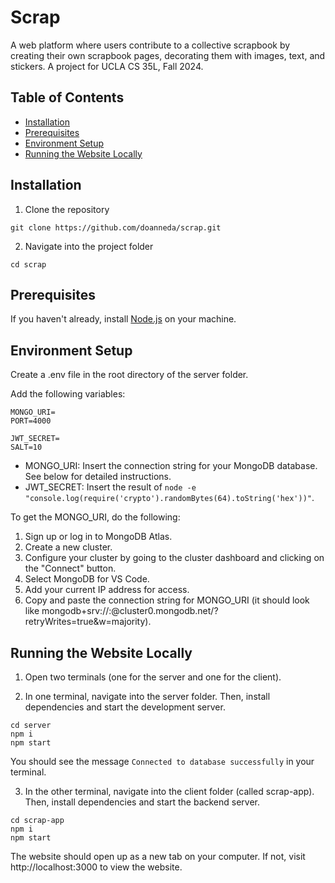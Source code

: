 # Scrap
A web platform where users contribute to a collective scrapbook by creating their own scrapbook pages, decorating them with images, text, and stickers. A project for UCLA CS 35L, Fall 2024.

## Table of Contents
- [Installation](#installation)
- [Prerequisites](#prerequisites)
- [Environment Setup](#environment-setup)
- [Running the Website Locally](#running-the-website-locally)

## Installation

1. Clone the repository

```
git clone https://github.com/doanneda/scrap.git
```

2. Navigate into the project folder

```
cd scrap
```

## Prerequisites

If you haven't already, install [Node.js](https://nodejs.org/en/download) on your machine.

## Environment Setup

Create a .env file in the root directory of the server folder.

Add the following variables:

```
MONGO_URI=
PORT=4000

JWT_SECRET=
SALT=10
```

- MONGO_URI: Insert the connection string for your MongoDB database. See below for detailed instructions.
- JWT_SECRET: Insert the result of ```node -e "console.log(require('crypto').randomBytes(64).toString('hex'))"```.

To get the MONGO_URI, do the following:
1. Sign up or log in to MongoDB Atlas.
2. Create a new cluster.
3. Configure your cluster by going to the cluster dashboard and clicking on the "Connect" button.
4. Select MongoDB for VS Code.
5. Add your current IP address for access.
6. Copy and paste the connection string for MONGO_URI
   (it should look like mongodb+srv://<username>:<password>@cluster0.mongodb.net/<dbname>?retryWrites=true&w=majority).

 
## Running the Website Locally

1. Open two terminals (one for the server and one for the client).

2. In one terminal, navigate into the server folder. Then, install dependencies and start the development server.

```
cd server
npm i
npm start
```

You should see the message ```Connected to database successfully``` in your terminal.

3. In the other terminal, navigate into the client folder (called scrap-app). Then, install dependencies and start the backend server.

```
cd scrap-app
npm i
npm start
```

The website should open up as a new tab on your computer. If not, visit http://localhost:3000 to view the website.
